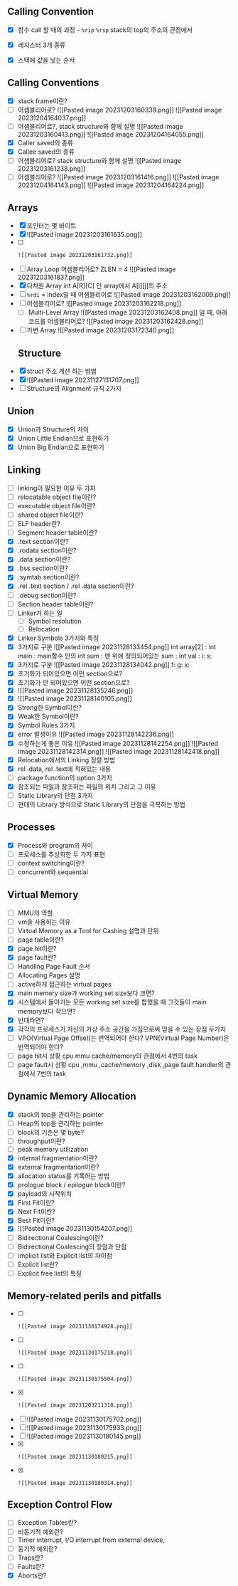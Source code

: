 ## Calling Convention
- [x] 함수 call 할 때의 과정 - `%rip` `%rsp` stack의 top의 주소의 관점에서

- [x] 레지스터 3개 종류
- [x] 스택에 값을 넣는 순서
## Calling Conventions
- [x] stack frame이란?
- [ ] 어셈블리어로?
      ![[Pasted image 20231203160339.png]]
      ![[Pasted image 20231204164037.png]]
- [ ] 어셈블리어로?, stack structure와 함께 설명
      ![[Pasted image 20231203160413.png]]
      ![[Pasted image 20231204164055.png]]
- [x]  Caller saved의 종류
- [x] Callee saved의 종류
- [ ] 어셈블리어로? stack structure와 함께 설명
      ![[Pasted image 20231203161238.png]]
- [ ] 어셈블리어로?
      ![[Pasted image 20231203161416.png]]
      ![[Pasted image 20231204164143.png]]
      ![[Pasted image 20231204164224.png]]
## Arrays
- [x] 포인터는 몇 바이트
- [x] ![[Pasted image 20231203161635.png]]
- [ ] 
      ![[Pasted image 20231203161732.png]]
- [ ] Array Loop 어셈블리어로?
      ZLEN = 4
      ![[Pasted image 20231203161837.png]]
- [x] 다차원 Array int A\[R]\[C] 인 array에서 A\[i]\[j]의 주소
- [ ]  `%rdi` = index일 때 어셈블리어로
      ![[Pasted image 20231203162009.png]]
- [ ] 어셈블리어로? 
      ![[Pasted image 20231203162218.png]]
  - [ ] Multi-Level Array
        ![[Pasted image 20231203162408.png]]
        일 때, 아래 코드를 어셈블리어로?
        ![[Pasted image 20231203162428.png]]
- [ ] 가변 Array
      ![[Pasted image 20231203172340.png]]
  ## Structure
- [x] struct 주소 계산 하는 방법
- [x] ![[Pasted image 20231127131707.png]]
- [ ] Structure의 Alignment 규칙 2가지
## Union
- [x] Union과 Structure의 차이
- [x] Union Little Endian으로 표현하기
- [x] Union Big Endian으로 표현하기
## Linking
- [ ] linking이 필요한 이유 두 가지
- [ ] relocatable object file이란?
- [ ] executable object file이란?
- [ ] shared object file이란?
- [ ] ELF header란?
- [ ] Segment header table이란?
- [x] .text section이란?
- [x] .rodata section이란?
- [x] .data section이란?
- [x] .bss section이란?
- [x] .symtab section이란?
- [x] .rel .text section /  .rel .data section이란?
- [ ] .debug section이란?
- [ ] Section header table이란?
- [ ] Linker가 하는 일
	- [ ] Symbol resolution
	- [ ] Relocation
- [x] Linker Symbols 3가지와 특징
- [x] 3가지로 구분
      ![[Pasted image 20231128133454.png]]
      int array\[2] : 
      int main : 
      main함수 안의 int sum :
      맨 위에 정의되어있는 sum :
      int val :
      i:
      s:
- [x] 3가지로 구분
      ![[Pasted image 20231128134042.png]]
      f:
      g:
      x:
- [x] 초기화가 되어있으면 어떤 section으로?
- [x] 초기화가 안 되어있으면 어떤 section으로?
- [x] ![[Pasted image 20231128135246.png]]
- [x] ![[Pasted image 20231128140105.png]]
- [x] Strong한 Symbol이란?
- [x] Weak한 Symbol이란?
- [x] Symbol Rules 3가지
- [x] error 발생이유
      ![[Pasted image 20231128142236.png]]
- [x] 수정하는게 좋은 이유
      ![[Pasted image 20231128142254.png]]
      ![[Pasted image 20231128142314.png]]
      ![[Pasted image 20231128142418.png]]
- [x] Relocation에서의 Linking 정렬 방법
- [x] rel .data, rel .text에 적혀있는 내용
- [ ] package function의 option 3가지
- [x] 참조되는 파일과 참조하는 파일의 위치 그리고 그 이유
- [ ] Static Library의 단점 3가지
- [ ] 현대의 Library 방식으로 Static Library의 단점을 극복하는 방법
## Processes
- [x] Process와 program의 차이
- [ ] 프로세스를 추상화한 두 가지 표현
- [ ] context switching이란?
- [ ] concurrent와 sequential
## Virtual Memory
- [ ] MMU의 역할
- [ ] vm을 사용하는 이유
- [ ] Virtual Memory as a Tool for Cashing 설명과 단위
- [ ] page table이란?
- [x] page hit이란?
- [x] page fault란?
- [ ] Handling Page Fault 순서
- [ ] Allocating Pages 설명
- [ ] active하게 접근하는 virtual pages
- [x] main memory size가 working set size보다 크면?
- [x] 시스템에서 돌아가는 모든 working set size를 합했을 때 그것들이 main memory보다 작으면?
- [x] 반대라면?
- [x] 각각의 프로세스가 자신의 가상 주소 공간을 가짐으로써 얻을 수 있는 장점 두가지
- [ ] VPO(Virtual Page Offset)는 번역되어야 한다? VPN(Virtual Page Number)은 번역되어야 한다?
- [ ] page hit시 상황 cpu mmu cache/memory의 관점에서 4번의 task
- [ ] page fault시 상황 cpu ,mmu ,cache/memory ,disk ,page fault handler의 관점에서 7번의 task
## Dynamic Memory Allocation
- [x] stack의 top을 관리하는 pointer
- [ ] Heap의 top을 관리하는 pointer
- [ ] block의 기준은 몇 byte?
- [ ] throughput이란?
- [ ] peak memory utilization
- [x] internal fragmentation이란?
- [x] external fragmentation이란?
- [x] allocation status를 기록하는 방법
- [x] prologue block / epilogue block이란?
- [x] payload의 시작위치
- [x] First Fit이란?
- [x] Next Fit이란?
- [x] Best Fit이란?
- [x] ![[Pasted image 20231130154207.png]]
- [ ] Bidirectional Coalescing이란?
- [ ] Bidirectional Coalescing의 장점과 단점
- [ ] implicit list와 Explicit list의 차이점
- [ ] Explicit list란?
- [ ] Explicit free list의 특징
## Memory-related perils and pitfalls
- [ ] 
      ![[Pasted image 20231130174928.png]]
- [ ] 
      ![[Pasted image 20231130175218.png]]
- [ ] 
      ![[Pasted image 20231130175504.png]]
- [x] 
      ![[Pasted image 20231203211318.png]]
- [ ] ![[Pasted image 20231130175702.png]]
- [ ] ![[Pasted image 20231130175933.png]]
- [ ] ![[Pasted image 20231130180145.png]]
- [x] 
      ![[Pasted image 20231130180215.png]]
- [x] 
      ![[Pasted image 20231130180314.png]]

## Exception Control Flow
- [ ] Exception Tables란?
- [ ] 비동기적 예외란?
- [ ] Timer interrupt, I/O interrupt from external device, 
- [ ] 동기적 예외란?
- [ ] Traps란?
- [ ] Faults란?
- [x] Aborts란?